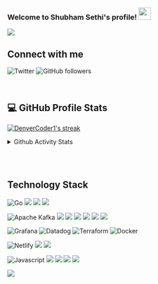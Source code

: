 <h3 align="left">
  Welcome to Shubham Sethi's profile!
  <img src="https://media.giphy.com/media/hvRJCLFzcasrR4ia7z/giphy.gif" width="28">
</h3>



<!-- Typing SVG by DenverCoder1 - https://github.com/DenverCoder1/readme-typing-svg -->
<p align="left">
  <a href="https://github.com/DenverCoder1/readme-typing-svg"><img src="https://readme-typing-svg.herokuapp.com?lines=Full+Stack+Developer;7%2B+years+of+experience;Always+learning+new+things"></a>
</p>


<h2 align="left">Connect with me</h3>

![Twitter](https://img.shields.io/twitter/follow/suave_sethi?label=@suave_sethi&amp;style=social)
![GitHub followers](https://img.shields.io/github/followers/shsethi?style=social)

<br/>

## 💻 GitHub Profile Stats

<!-- GitHub Readme Streak Stats - https://github.com/DenverCoder1/github-readme-streak-stats -->
<p align="left">
  <a href="https://github.com/DenverCoder1/github-readme-streak-stats">
    <img title="🔥 Get streak stats for your profile at git.io/streak-stats" alt="DenverCoder1's streak" src="https://github-readme-streak-stats.herokuapp.com/?user=shsethi&theme=tokyonight"/>
  </a>
  
<details> 
  <summary>Github Activity Stats</summary>
  <br/>
    <a href="https://github.com/anuraghazra/github-readme-stats"><img alt="Shsethi's Github Stats" src="https://denvercoder1-github-readme-stats.vercel.app/api/?username=shsethi&show_icons=true&count_private=true&theme=react&hide_border=true&bg_color=1F222E&title_color=F85D7F&icon_color=F8D866" height="192px"/></a>
  <a href="https://github.com/anuraghazra/github-readme-stats"><img alt="Shsethi's Top Languages" src="https://github-readme-stats.vercel.app/api/top-langs/?username=shsethi&langs_count=8&layout=compact&theme=react&hide_border=true&bg_color=1F222E&title_color=F85D7F&icon_color=F8D866&hide=Jupyter%20Notebook" height="192px"/></a>
  <br/>
  <b>Note:</b> Top languages is only a metric of the languages my public code consists of and doesn't reflect experience or skill level.
</details>
  
 
</p>
<br/>
<br/>

<h2 align="left">Technology Stack </h2>

<p align="left">


<!-- https://ileriayo.github.io/markdown-badges/ -->
![Go](https://img.shields.io/badge/Go-00ADD8?style=for-the-badge&logo=go&logoColor=white)
<img src="https://img.shields.io/badge/Java-ED8B00?style=for-the-badge&logo=java&logoColor=white"/>
<img src="https://img.shields.io/badge/Scala-DC322F?style=for-the-badge&logo=scala&logoColor=white"/>
<img src="https://img.shields.io/badge/Python-3776AB?style=for-the-badge&logo=python&logoColor=white"/>         


![Apache Kafka](https://img.shields.io/badge/Apache%20Kafka-000?style=for-the-badge&logo=apachekafka)
<img src="https://img.shields.io/badge/PostgreSQL-316192?style=for-the-badge&logo=postgresql&logoColor=white" />
<img src="https://img.shields.io/badge/MySQL-00000F?style=for-the-badge&logo=mysql&logoColor=white" />
<img src="https://img.shields.io/badge/redis-%23DD0031.svg?&style=for-the-badge&logo=redis&logoColor=white" />
<img src="https://img.shields.io/badge/Elastic_Search-005571?style=for-the-badge&logo=elasticsearch&logoColor=white" />
<img src="https://img.shields.io/badge/MongoDB-4EA94B?style=for-the-badge&logo=mongodb&logoColor=white" />
<img src="https://img.shields.io/badge/Cassandra-1287B1?style=for-the-badge&logo=apache%20cassandra&logoColor=white" />

![Grafana](https://img.shields.io/badge/grafana-%23F46800.svg?style=for-the-badge&logo=grafana&logoColor=white)
![Datadog](https://img.shields.io/badge/datadog-%23632CA6.svg?style=for-the-badge&logo=datadog&logoColor=white)
![Terraform](https://img.shields.io/badge/terraform-%235835CC.svg?style=for-the-badge&logo=terraform&logoColor=white)
![Docker](https://img.shields.io/badge/docker-%230db7ed.svg?style=for-the-badge&logo=docker&logoColor=white)

![Netlify](https://img.shields.io/badge/netlify-%23000000.svg?style=for-the-badge&logo=netlify&logoColor=#00C7B7)
<img src="https://img.shields.io/badge/Amazon_AWS-232F3E?style=for-the-badge&logo=amazon-aws&logoColor=white" />
<img src="https://img.shields.io/badge/Digital_Ocean-0080FF?style=for-the-badge&logo=DigitalOcean&logoColor=white" />

![Javascript](https://img.shields.io/badge/JavaScript-F7DF1E?style=for-the-badge&logo=javascript&logoColor=black")
<img src="https://img.shields.io/badge/React-20232A?style=for-the-badge&logo=react&logoColor=61DAFB" />
<img src="https://img.shields.io/badge/Node.js-43853D?style=for-the-badge&logo=node.js&logoColor=white"/>
<img src="https://img.shields.io/badge/Express.js-404D59?style=for-the-badge" />
<img src="https://img.shields.io/badge/Twilio-F22F46?style=for-the-badge&logo=Twilio&logoColor=white" />

</p>

<!-- https://github.com/anuraghazra/github-readme-stats -->



![](https://komarev.com/ghpvc/?username=shsethi&style=for-the-badge)


<!--
[![GitHub Streak](https://github-readme-streak-stats.herokuapp.com/?user=shsethi&theme=tokyonight)](https://git.io/streak-stats)
</p align="center">
<img src="https://github.com/shsethi/shsethi/blob/main/header.png" />
</p>
**shsethi/shsethi** is a ✨ _special_ ✨ repository because its `README.md` (this file) appears on your GitHub profile.

Here are some ideas to get you started:

- 🔭 I’m currently working on ...
- 🌱 I’m currently learning ...
- 👯 I’m looking to collaborate on ...
- 🤔 I’m looking for help with ...
- 💬 Ask me about ...
- 📫 How to reach me: ...
- 😄 Pronouns: ...
- ⚡ Fun fact: ...
-->
